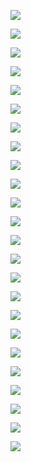 ![](attachment/c177b0d9f66c9e67413367aa0c5e3800.png)

![](attachment/d4dd6b9983675768b804aa1916ed764d.png)

![](attachment/2d6e746a8aa00cde36c32af3e92e3c64.png)

![](attachment/96201c7884360430a6fa645e72eeec60.png)

![](attachment/c2edc5553fcd807e07a45887dc423a7e.png)

![](attachment/5db5e3ebeecc4e221b7e730a8379058b.png)

![](attachment/a6c4f27d839f72e9d0bd0b2b11305c12.png)

![](attachment/360fc3fb9ea66db056a3901f095d607a.png)

![](attachment/17cac9b4c0ba7a681b28d5a248eda901.png)

![](attachment/59610785af06cbae6cdb2a05784cc42a.png)

![](attachment/853701c731076bc52dbace3c8601a19f.png)

![](attachment/3e9e4c149d2a2b4ef5ffc4dfdee04918.png)

![](attachment/44b7c718a3b15c592bf038022d130350.png)

![](attachment/50c05a6671d6c7499aa2d9290846f4ea.png)

![](attachment/40bdfa7a23ec9cedf024aa291e637f82.png)

![](attachment/47a6ffd287f2ad8d641b661be3e0d7a8.png)

![](attachment/81bed5f94cc353c0f0e846c1a704da87.png)

![](attachment/7d9e27191dbe26cc262e54add8cbed13.png)

![](attachment/a4c4093c33b27ecea766a392237f5f3a.png)

![](attachment/6f7d071216adca33313967c54a06ca4b.png)

![](attachment/0de655fa6b80a7802a614da35ad2fcc1.png)

![](attachment/9db9f4c6a5cf93ea115e434824efbc68.png)

![](attachment/a6c03583e5881f560d0748b0b2277890.png)

![](attachment/62080eda8a532fa2b8665291d44f9894.png)